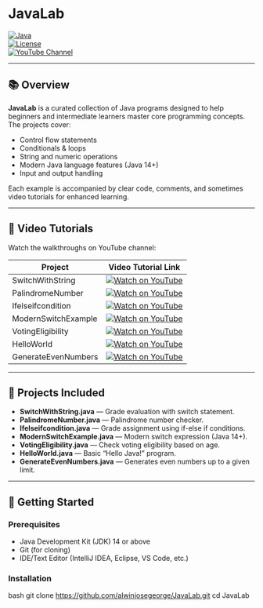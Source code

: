 # JavaLab

[![Java](https://img.shields.io/badge/Language-Java-blue?logo=java&style=flat-square)](https://www.java.com/)  
[![License](https://img.shields.io/badge/License-MIT-green?style=flat-square)](LICENSE)  
[![YouTube Channel](https://img.shields.io/badge/YouTube-AlwinJoseGeorge-red?style=flat-square&logo=youtube)](https://www.youtube.com/channel/YourChannelID)

---

## 📚 Overview

**JavaLab** is a curated collection of Java programs designed to help beginners and intermediate learners master core programming concepts. The projects cover:

- Control flow statements
- Conditionals & loops
- String and numeric operations
- Modern Java language features (Java 14+)
- Input and output handling

Each example is accompanied by clear code, comments, and sometimes video tutorials for enhanced learning.

---

## 🎥 Video Tutorials

Watch the walkthroughs on YouTube channel:

| Project               | Video Tutorial Link                                                                                              |
|-----------------------|-----------------------------------------------------------------------------------------------------------------|
| SwitchWithString      | [![Watch on YouTube](https://img.shields.io/badge/Watch-SwitchWithString-red?logo=youtube&style=flat-square)](https://www.youtube.com/watch?v=NXzrL-Cgv4A)          |
| PalindromeNumber      | [![Watch on YouTube](https://img.shields.io/badge/Watch-PalindromeNumber-red?logo=youtube&style=flat-square)](https://www.youtube.com/watch?v=3qSru-sOC7g)            |
| Ifelseifcondition     | [![Watch on YouTube](https://img.shields.io/badge/Watch-IfElseCondition-red?logo=youtube&style=flat-square)](https://www.youtube.com/watch?v=C0YRYVn_BeI)              |
| ModernSwitchExample   | [![Watch on YouTube](https://img.shields.io/badge/Watch-ModernSwitch-red?logo=youtube&style=flat-square)](https://www.youtube.com/results?search_query=modern+switch+case+java) |
| VotingEligibility     | [![Watch on YouTube](https://img.shields.io/badge/Watch-VotingEligibility-red?logo=youtube&style=flat-square)](https://www.youtube.com/watch?v=Ujt1T1AF_OI)            |
| HelloWorld            | [![Watch on YouTube](https://img.shields.io/badge/Watch-HelloWorld-red?logo=youtube&style=flat-square)](https://www.youtube.com/watch?v=a7QLo0dRz4o)                  |
| GenerateEvenNumbers   | [![Watch on YouTube](https://img.shields.io/badge/Watch-GenerateEvenNumbers-red?logo=youtube&style=flat-square)](https://www.youtube.com/watch?v=iUIgLSjZ83o)          |

---

## 📂 Projects Included

- **SwitchWithString.java** — Grade evaluation with switch statement.
- **PalindromeNumber.java** — Palindrome number checker.
- **Ifelseifcondition.java** — Grade assignment using if-else if conditions.
- **ModernSwitchExample.java** — Modern switch expression (Java 14+).
- **VotingEligibility.java** — Check voting eligibility based on age.
- **HelloWorld.java** — Basic “Hello Java!” program.
- **GenerateEvenNumbers.java** — Generates even numbers up to a given limit.

---

## 🚀 Getting Started

### Prerequisites

- Java Development Kit (JDK) 14 or above
- Git (for cloning)
- IDE/Text Editor (IntelliJ IDEA, Eclipse, VS Code, etc.)

### Installation

bash
git clone https://github.com/alwinjosegeorge/JavaLab.git
cd JavaLab
